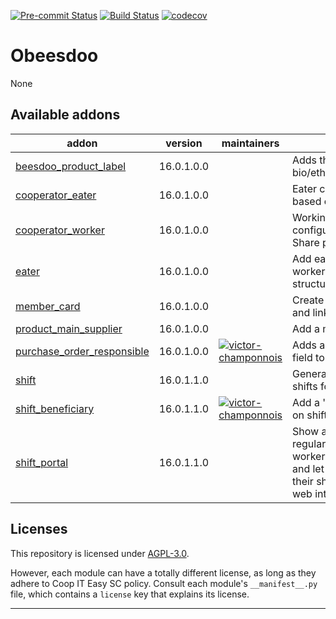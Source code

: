 
<!-- /!\ Non OCA Context : Set here the badge of your runbot / runboat instance. -->
[![Pre-commit Status](https://github.com/beescoop/Obeesdoo/actions/workflows/pre-commit.yml/badge.svg?branch=16.0)](https://github.com/beescoop/Obeesdoo/actions/workflows/pre-commit.yml?query=branch%3A16.0)
[![Build Status](https://github.com/beescoop/Obeesdoo/actions/workflows/test.yml/badge.svg?branch=16.0)](https://github.com/beescoop/Obeesdoo/actions/workflows/test.yml?query=branch%3A16.0)
[![codecov](https://codecov.io/gh/beescoop/Obeesdoo/branch/16.0/graph/badge.svg)](https://codecov.io/gh/beescoop/Obeesdoo)
<!-- /!\ Non OCA Context : Set here the badge of your translation instance. -->

<!-- /!\ do not modify above this line -->

# Obeesdoo

None

<!-- /!\ do not modify below this line -->

<!-- prettier-ignore-start -->

[//]: # (addons)

Available addons
----------------
addon | version | maintainers | summary
--- | --- | --- | ---
[beesdoo_product_label](beesdoo_product_label/) | 16.0.1.0.0 |  | Adds the label bio/ethique/provenance.
[cooperator_eater](cooperator_eater/) | 16.0.1.0.0 |  | Eater configuration based on Share product
[cooperator_worker](cooperator_worker/) | 16.0.1.0.0 |  | Working and shopping configuration based on Share product
[eater](eater/) | 16.0.1.0.0 |  | Add eaters to the workers of your structure.
[member_card](member_card/) | 16.0.1.0.0 |  | Create a member card and link it to a partner.
[product_main_supplier](product_main_supplier/) | 16.0.1.0.0 |  | Add a main supplier
[purchase_order_responsible](purchase_order_responsible/) | 16.0.1.0.0 | [![victor-champonnois](https://github.com/victor-champonnois.png?size=30px)](https://github.com/victor-champonnois) | Adds a 'Responsible' field to purchase orders
[shift](shift/) | 16.0.1.1.0 |  | Generate and manage shifts for cooperators.
[shift_beneficiary](shift_beneficiary/) | 16.0.1.1.0 | [![victor-champonnois](https://github.com/victor-champonnois.png?size=30px)](https://github.com/victor-champonnois) | Add a 'beneficiary' field on shifts
[shift_portal](shift_portal/) | 16.0.1.1.0 |  | Show available shifts for regular and irregular workers on the website and let workers manage their shifts with an easy web interface.

[//]: # (end addons)

<!-- prettier-ignore-end -->

## Licenses

This repository is licensed under [AGPL-3.0](LICENSE).

However, each module can have a totally different license, as long as they adhere to Coop IT Easy SC
policy. Consult each module's `__manifest__.py` file, which contains a `license` key
that explains its license.

----
<!-- /!\ Non OCA Context : Set here the full description of your organization. -->
